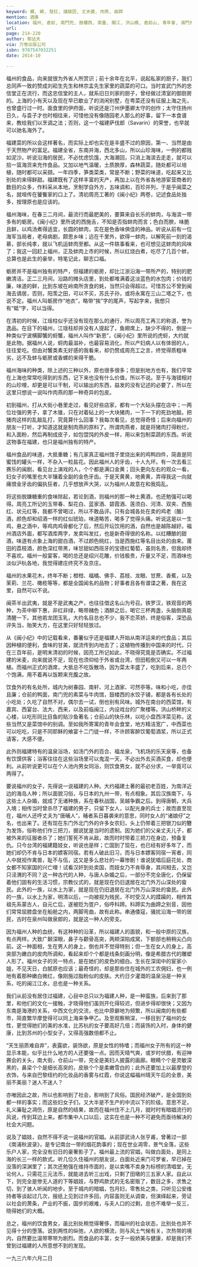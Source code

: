 ```yaml
---
keyword: 蠣, 蟳, 發扛, 諸娘囝, 丈夫儂, 肉燕, 曲蹄
mention: 酒庫
location: 福州, 倉前, 南門兜, 鼓樓西, 南臺, 閩江, 洪山橋, 倉前山, 青年會, 湯門外, 南大街, 北門
url: 
page: 214-220
author: 郁达夫
via: 万卷出版公司
isbn: 9787547032251
date: 2014-10

---
```


福州的食品，向来就很为外省人所赏识；前十余年在北平，说起私家的厨子，我们总同声一致的赞成刘崧生先生和林宗孟先生家里的蔬菜的可口。当时宣武门外的忠信堂正在流行，而这忠信堂的主人，就系旧日刘家的厨子，曾经做过清室的御厨房的。上海的小有天以及现在早已歇业了的消闲别墅，在粤菜还没有征服上海之先，也曾盛行过一时。面食里的伊府面，听说还是汀州伊墨卿太守的创作；太守住扬州日久，与袁子才也时相往来，可惜他没有像随园老人那么的好事，留下一本食谱来，教给我们以烹调之法；否则，这一个福建萨伐郎（Savarin）的荣誉，也早就可以驰名海外了。

福建菜的所以会这样著名，而实际上却也实在是丰盛不过的原因，第一、当然是由于天然物产的富足。福建全省，东南并海，西北多山，所以山珍海味，一例的都贱如泥沙。听说沿海的居民，不必忧虑饥饿，大海潮回，只消上海滨去走走，就可以拾一篮海货来充作食品。又加以地气温暖，土质腴厚，森林蔬菜，随处都可以培植，随时都可以采撷。一年四季，笋类菜类，常是不断；野菜的味道，吃起来又比别处的来得鲜甜。福建既有了这样丰富的天产，再加上以在外省各地游宦营商者的数目的众多，作料采从本地，烹制学自外方，五味调和，百珍并列，于是乎闽菜之名，就喧传在饕餮家的口上了。清初周亮工著的《闽小纪》两卷，记述食品处独多，按理原也是应该的。

福州海味，在春三二月间，最流行而最肥美的，要算来自长乐的蚌肉，与海滨一带多有的蛎房。《闽小纪》里所说的西施舌，不知是否指蚌肉而言；色白而腴，味脆且鲜，以鸡汤煮得适宜，长圆的蚌肉，实在是色香味俱佳的神品。听说从前有一位海军当局者，老母病剧，颇思乡味；远在千里外，欲得一蚌肉，以解死前一刻的渴慕，部长纯孝，就以飞机运蚌肉至都。从这一件轶事看来，也可想见这蚌肉的风味了；我这一回赶上福州，正及蚌肉上市的时候，所以红烧白煮，吃尽了几百个蚌，总算也是此生的豪举，特笔记此，聊志口福。

蛎房并不是福州独有的特产，但福建的蛎房，却比江浙沿海一带所产的，特别的肥嫩清洁。正二三月间，沿路的摊头店里，到处都堆满着这淡蓝色的水包肉；价钱的廉，味道的鲜，比到东坡在岭南所贪食的蚝，当然只会得超过。可惜苏公不曾到闽海去谪居，否则，阳羡之田，可以不买，苏氏子孙，或将永寓在三山二塔之下，也说不定。福州人叫蛎房作“地衣”，略带“挨”字的尾声，写起字来，我想只有“蚳”字，可以当得。

在清初的时候，江瑶柱似乎还没有现在那么的通行，所以周亮工再三的称道，誉为逸品。在目下的福州，江瑶柱却并没有人提起了，鱼翅席上，缺少不得的，倒是一种类似宁波横脚蟹的蛶蟹，福州人叫作“新恩”，《闽小纪》里所说的虎蛶，大约就是此物。据福州人说，蛶肉最滋补，也最容易消化，所以产妇病人以有体弱的人，往往爱吃。但由对蟹类素无好感的我看来，却仍赞成周亮工之言，终觉得质粗味劣，远不及蚌与蛎房或香螺的来得干脆。

福州海味的种类，除上述的三种以外，原也很多很多；但是别地方也有，我们平常在上海也常常吃得到的东西，记下来也没有什么价值，所以不说。至于与海错相对的山珍哩，却更是可以干制，可以输出的东西，益发的没有记述的必要了，所以在这里只想说一说叫作肉燕的那一种奇异的包皮。

初到福州，打从大街小巷里走过，看见好些店家，都有一个大砧头摆在店中；一两位壮强的男子，拿了木锥，只在对着砧上的一大块猪肉，一下一下的死劲地敲。把猪肉这样的乱敲乱打，究竟算什么回事？我每次看见，总觉得奇怪；后来向福州的朋友一打听，才知道这就是制肉燕的原料了。所谓肉燕者，就是将猪肉打得粉烂，和入面粉，然后再制成皮子，如包馄饨的外皮一样，用以来包制菜蔬的东西。听说这物事在福建，也只是福州独有的特产。

福州食品的味道，大抵重糖；有几家真正福州馆子里烧出来的鸡鸭四件，简直是同蜜饯的罐头一样，不杂入一粒盐花。因此福州人的牙齿，十人九坏。有一次去看三赛乐的闽剧，看见台上演戏的人，个个都是满口金黄；回头更向左右的观众一看，妇女子的嘴里也大半镶着全副的金色牙齿。于是天黄黄，地黄黄，弄得我这一向就痛恨金牙齿的偏执狂者，几乎想放声大哭，以为福州人故意在和我捣乱。

将这些脱嫌糖重的食味除起，若论到酒，则福州的那一种土黄酒，也还勉强可以喝得。周亮工所记的玉带春、梨花白、蓝家酒、碧霞酒、莲须白、河清、双夹、西施红、状元红等，我都不曾喝过，所以不敢品评。只有会城各处在卖的鸡老（酪）酒，颜色却和绍酒一样的红似琥珀，味道略苦，喝多了觉得头痛。听说这是以一生鸡，悬之酒中，等鸡肉鸡骨都化了后，然后开坛饮用的酒，自然也是越陈越好。福州酒店外面，都写酒库两字，发卖叫发扛，也是新奇得很的名称。以红糟酿的甜酒，味道有点象上海的甜白酒，不过颜色桃红，当是西施红等名目出处的由来。莆田的荔枝酒，颜色深红带黑，味甘甜如西班牙的宝德红葡萄，虽则名贵，但我却终不喜欢。福州一般宴客，喝的总还是绍兴花雕，价钱极贵，斤量又不足，而酒味也淡似沪杭各地，我觉得建庄终究不及京庄。

福州的水果花木，终年不断；橙柑、福橘、佛手、荔枝、龙眼、甘蔗、香蕉，以及茉莉、兰花、橄榄等等，都是全国闻名的品物；好事者且各有谱谍之著，我在这里，自然可以不说。

闽茶半出武夷，就是不是武夷之产，也往往借这名山为号召。铁罗汉，铁观音的两种，为茶中柳下惠，非红非绿，略带赭色；酒醉之后，喝它三杯两盏，头脑倒真能清醒一下。其他若龙团玉乳，大约名目总也不少，我不恋茶娇，终是俗客，深恐品评失当，贻笑大方，在这里只好轻轻放过。

从《闽小纪》中的记载看来，番薯似乎还是福建人开始从南洋运来的代食品；其后因种植的便利，食味的甘美，就流传到内地去了；这植物传播到中国来的时代，只在三百年前，是明末清初的时候，因亮工所记如此，不晓得究竟是否确实。不过福建的米麦，向来就说不足，现在也须仰给于外省或台湾，但田稻倒又可以一年两植。而福州正式的酒席，大抵总不吃饭散场，因为菜太丰盛了，吃到后来，总已个个饱满，用不着再以饭颗来充腹之故。

饮食外的有名处所，城内为树春园、南轩、河上酒家、可然亭等。味和小吃，亦佳且廉；仓前的鸭面，南门兜的素菜与牛肉馆，鼓楼西的水饺子铺，都是各有长处的小吃处；久吃了自然不对，偶尔去一试，倒也别有风味。城外在南台的西菜馆，有嘉宾、西宴台、法大、西来，以及前临闽江，内设戏台的广聚楼等。洪山桥畔的义心楼，以吃形同比目鱼的贴沙鱼著名；仓前山的快乐林，以吃小盘西洋菜见称，这些当然又是菜馆中的别调。至如我所寄寓的青年会食堂，地方精洁宽广，中西菜也可以吃吃，只是不同耶稣的飨宴十二门徒一样，不许顾客醉饮葡萄酒浆，所以正式请客，大感不便。

此外则福建特有的温泉浴场，如汤门外的百合、福龙泉，飞机场的乐天泉等，也备有饮馔供客；浴客往往在这些浴场里可以鬼混一天，不必出外去买酒买食，却也便利。从前听说更可以在个人池内男女同浴，则饮食男女，就不必分求，一举竟可以两得了。

要说福州的女子，先得说一说福建的人种。大约福建土著的最初老百姓，为南洋近边的海岛人种；所以面貌习俗，与日本的九州一带，有点相象。其后汉族南下，与这些土人杂婚，就成了无诸种族，系在春秋战国，吴越争霸之后。到得唐朝，大兵入境；相传当时曾杀尽了福建的男子，只留下女人，以配光身的兵士；故而直至现在，福州人还呼丈夫为“唐晡人”，晡者系日暮袭来的意思，同时女人的“诸娘仔”之名，也出来了。还有现在东门外北门外的许多女农妇，头上仍带着三把银刀似的簪为发饰，俗称他们作三把刀，据说犹是当时的遗制。因为她们的父亲丈夫儿子，都被外来的征服者杀了；她们誓死不肯从敌，故而时时带着三把刀在身边，预备复仇。只今台湾的福建籍妓女，听说也是样；亡国到了现在，也已经有好多年了，而她们却仍不肯与日本的嫖客同宿。若有人破此旧习，而与日本嫖客同宿一宵者，同人中就视作禽兽，耻不与伍，这又是多么悲壮的一幕惨剧！谁说犹唱后庭花处，商女都不知家国的兴亡哩！试看汉奸到处卖国，而妓女乃不肯辱身，其间相去，又岂只泾渭的不同？这一种古代的人种，与唐人杂婚之后，一部分不完全唐化，仍保留着他们固有的生活习惯，宗教仪式的，就是现在仍旧退居在北门外万山深处的畲民。此外的一族，以水上为家，就是现在仍旧退居在北门外万山深处的畲民。此外的一族，以水上为家，明清以后，一向被视为贱民，不时受汉人的蹂躏的，相传其祖先系蒙古人，自元亡后，遂被贬为疍户，俗呼科蹄。科蹄实为曲蹄之别音，因他们常常屈膝盘坐在船舱之内，两脚弯曲，故有此称。串通倭寇，骚扰沿海一带的居民，古时在泉州叫做泉郎的，就是这一种人的旁支。

因为福州人种的血统，有这种种的沿革，所以福建人的面貌，和一般中原的汉族，有点两样。大致广颡深眼，鼻子与颧骨高突，两颊深陷成窝，下额部也稍稍尖凸向前。这一种面相，生在男人的身上，倒也并不觉得特别；但一生在女人的身上，高突部为嫩白的皮肉所调和，看起来却个个都是线条刻画分明，像是希腊古代的雕塑人形了。福州女子的另一特点，是在她们的皮色的细白。生长在深闺中的宦家小姐，不见天日，白腻原也应该；最奇怪的，却是那些住在城外的工农佣妇，也一例地有着那种嫩白微红，像刚施过脂粉似的皮肤。大约日夕灌溉的温泉浴是一种关系，吃的闽江江水，总也是一种关系。

我们从前没有居住过福建，心目中总只以为福建人种，是一种蛮族，后来到了那里，和他们的文化一接触，才晓得他们虽则开化得较迟，但进步得却很快；又因为东南是海港的关系，中西文化的交流，也比中原僻地为频繁，所以闽南的有些都市，简直繁华摩登得可以同上海来争甲乙。及至观察稍深，一移目到了福州的女性，更觉得她们的美的水准，比苏杭的女子要高好几倍；而装饰的入时，身体的健康，比到苏州的小型女子，又得高强数倍都不止。

“天生丽质难自弃”，表露欲，装饰欲，原是女性的特嗜；而福州女子所有的这一种显示本能，似乎比什么地方的人还要强一点。因而天晴气爽，或岁时伏腊，有迎神赛会的关头，南大街，仓前山一带，完全是美妇人披露的画廊。眼睛个个是灵敏深黑的，鼻梁个个是细长高突的，皮肤个个是柔嫩雪白的；此外还要加上以最摩登的衣饰，与来自巴黎纽约的化妆品的香雾与红霞，你说这幅福州晴天午后的全景，美丽不美丽？迷人不迷人？

亦唯因此之故，所以也影响到了社会，影响到了风俗。国民经济破产，是全国到处都一样的事实；而这些妇女子们，又大半是不生产的中流以下的阶级。意思不足，礼义廉耻之凋伤，原是自然的结果，故而在福州住不上几月，就时时有暗娼流行的风说，传到耳边上来。都市集中人口以后，这实在也是一种不可避免而亟待解决的社会大问题。

说及了娼妓，自然不得不说一说福州的官娼。从前邵武诗人张亨甫，曾著过一部《南浦秋波录》，是专记南台一带的烟花韵事的；现在世业凋零，景气全落，这些乐户人家，完全没有旧日的豪奢影子了。福州最上流的官娼，叫做白面处，是同上海的长三一样的款式。听几位久住福州的朋友说，白面处近来门可罗雀，早已掉在没落的深渊里了；其次还勉强在维持市面的，是以卖嘴不卖身为标榜的清唱堂，无论何人，只需花三元法币，就能进去听三出戏，只剩了田墩的三五家人家。自此以下，则完全是惨无人道的下等娼妓，与野鸡款式的无名密贩了，数目之多，求售之切，到了骇人听闻的地步。至于城内的暗娼，包月妇，零售处之类，只听见公安维持者等谈起过几次，报纸上见到过许多回，内容虽则无从调查，但演绎起来，旁证以社会的萧条，产业的不振，国步的艰难，与夫人口的过剩，总也不难举一反三，晓得她们的大概。

总之，福州的饮食男女，虽比别处稍觉得奢侈，而福州的社会状态，比别处也并不见得十分的堕落。说到两性的纵弛，人欲的横流，则与风土气候有关，次热带的境内，自然要比温带寒带为剧烈。而食品的丰富，女子一般娇美与健康，却是我们不曾到过福建的人所意想不到的发现。

一九三六年六月二日
